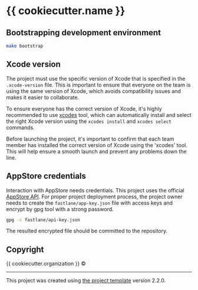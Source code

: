 # {{ cookiecutter.name }}

<!--- A place for CI status badge --->

## Bootstrapping development environment

```sh
make bootstrap
```

## Xcode version

The project must use the specific version of Xcode that is specified in the `.xcode-version` file. This is important to ensure that everyone on the team is using the same version of Xcode, which avoids compatibility issues and makes it easier to collaborate.

To ensure everyone has the correct version of Xcode, it's highly recommended to use [xcodes](https://github.com/RobotsAndPencils/xcodes) tool, which can automatically install and select the right Xcode version using the `xcodes install` and `xcodes select` commands.

Before launching the project, it's important to confirm that each team member has installed the correct version of Xcode using the 'xcodes' tool. This will help ensure a smooth launch and prevent any problems down the line.

## AppStore credentials

Interaction with AppStore needs credentials. This project uses the official [AppStore API](https://docs.fastlane.tools/app-store-connect-api). For proper project deployment process, the project owner needs to create the `fastlane/app-key.json` file with access keys and encrypt by gpg tool with a strong password.

```sh
gpg -c fastlane/api-key.json
```

The resulted encrypted file should be committed to the repository.

## Copyright

{{ cookiecutter.organization }} ©

---

This project was created using [the project template](https://github.com/alphatroya/swift-project-template) version 2.2.0.
